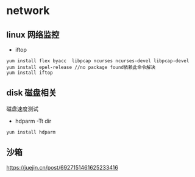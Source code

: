 # network
## linux 网络监控
- iftop
```
yum install flex byacc  libpcap ncurses ncurses-devel libpcap-devel
yum install epel-release //no package found依赖此命令解决
yum install iftop
```

## disk 磁盘相关

磁盘速度测试
- hdparm -Tt dir
```
yun install hdparm
```

## 沙箱
https://juejin.cn/post/6927151461625233416